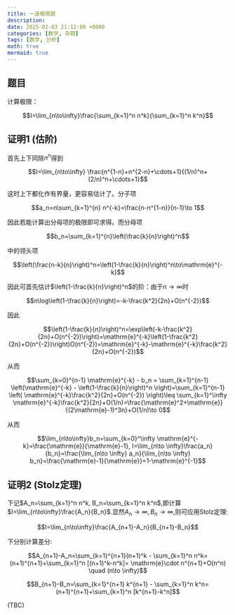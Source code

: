 ```yaml
---
title: 一道极限题
description: 
date: 2025-02-03 21:12:00 +0800
categories: [数学, 杂题]
tags: [数学, 分析]
math: true
mermaid: true
---
```

## 题目
计算极限：

$$I=\lim_{n\to\infty}\frac{\sum_{k=1}^n n^k}{\sum_{k=1}^n k^n}$$

## 证明1 (估阶)

首先上下同除$n^n$得到

$$I=\lim_{n\to\infty} \frac{n^{1-n}+n^{2-n}+\cdots+1}{(1/n)^n+(2/n)^n+\cdots+1}$$

这时上下都化作有界量，更容易估计了。分子项

$$a_n=n\sum_{k=1}^{n} n^{-k}=\frac{n-n^{1-n}}{n-1}\to 1$$

因此若能计算出分母项的极限即可求得。而分母项

$$b_n=\sum_{k=1}^{n}\left(\frac{k}{n}\right)^n$$

中的领头项

$$\left(\frac{n-k}{n}\right)^n=\left(1-\frac{k}{n}\right)^n\to\mathrm{e}^{-k}$$

因此可首先估计$\left(1-\frac{k}{n}\right)^n$的阶：由于$n\to\infty$时

$$n\log\left(1-\frac{k}{n}\right)=-k-\frac{k^2}{2n}+O(n^{-2})$$

因此

$$\left(1-\frac{k}{n}\right)^n=\exp\left(-k-\frac{k^2}{2n}+O(n^{-2})\right)=\mathrm{e}^{-k}\left(1-\frac{k^2}{2n}+O(n^{-2})\right)O(n^{-2})=\mathrm{e}^{-k}-\mathrm{e}^{-k}\frac{k^2}{2n}+O(n^{-2})$$

从而

$$\sum_{k=0}^{n-1} \mathrm{e}^{-k} - b_n = \sum_{k=1}^{n-1} \left(\mathrm{e}^{-k} -  \left(1-\frac{k}{n}\right)^n \right)=\sum_{k=1}^{n-1} \left( \mathrm{e}^{-k}\frac{k^2}{2n}+O(n^{-2}) \right)\leq \sum_{k=1}^\infty \mathrm{e}^{-k}\frac{k^2}{2n}+O(1/n)=\frac{\mathrm{e}^2+\mathrm{e}}{(2\mathrm{e}-1)^3n}+O(1/n)\to 0$$

从而

$$\lim_{n\to\infty}b_n=\sum_{k=0}^\infty \mathrm{e}^{-k}=\frac{\mathrm{e}}{\mathrm{e}-1}, I=\lim_{n\to \infty}\frac{a_n}{b_n}=\frac{\lim_{n\to \infty} a_n}{\lim_{n\to \infty} b_n}=\frac{\mathrm{e}-1}{\mathrm{e}}=1-\mathrm{e}^{-1}$$

## 证明2 (Stolz定理)

下记$A_n=\sum_{k=1}^n n^k, B_n=\sum_{k=1}^n k^n$,即计算$I=\lim_{n\to\infty}\frac{A_n}{B_n}$.显然$A_n\to\infty, B_n\to\infty$,则可应用Stolz定理:

$$I=\lim_{n\to\infty}\frac{A_{n+1}-A_n}{B_{n+1}-B_n}$$

下分别计算差分:

$$A_{n+1}-A_n=\sum_{k=1}^{n+1}(n+1)^k - \sum_{k=1}^n n^k=(n+1)^{n+1}+\sum_{k=1}^n [(n+1)^k-n^k]= \mathrm{e}\cdot n^{n+1}+O(n^n) \quad (n\to \infty)$$

$$B_{n+1}-B_n=\sum_{k=1}^{n+1} k^{n+1} - \sum_{k=1}^n k^n=(n+1)^{n+1}+\sum_{k=1}^n [k^{n+1}-k^n]$$

(TBC)